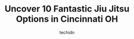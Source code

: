 ---
layout: ampstory
image: https://i0.wp.com/www.depkes.org/wp-content/uploads/2023/06/jiu-jitsu-0-in-cincinnati-oh-1685774952.jpeg?resize=640,853
author: techidn
featured: false
description: Discover the impressive array of Jiu Jitsu options in Cincinnati OH, where you can find 10 of the largest Jiu Jitsu establishments in the area. From renowned classics to hidden gems, Cincinn
title: Uncover 10 Fantastic Jiu Jitsu Options in Cincinnati OH
cover:
   title: Uncover 10 Fantastic Jiu Jitsu Options in Cincinnati OH
   subtitle: Rickpate
   background: https://www.depkes.org/wp-content/uploads/2023/06/jiu-jitsu-0-in-cincinnati-oh-1685774952.jpeg

pages: 
 - layout: thirds
   top: <h1>#1 Limitless Brazilian Jiu Jitsu & Fitness</h1>
   bottom: "<p>The BEST BJJ and MMA gyms in Cincinnati. A fantastic vibe, great coaches, and some of the nicest people around. You wont want to go anywhere else.</p>"
   background: https://www.depkes.org/wp-content/uploads/2023/06/jiu-jitsu-1-in-cincinnati-oh-1685774952.jpeg
   backgroundblur: true
 - layout: thirds
   top: <h1>#2 Powell MMA and Fitness (Jiu Jitsu, Kickboxing, Wrestling)</h1>
   bottom: "<p>With the multiple daily classes hosted weekly, I always find time to attend plenty of classes. The instructors here are great and VERY beginner friendly. The atmosphere i</p>"
   background: https://www.depkes.org/wp-content/uploads/2023/06/jiu-jitsu-2-in-cincinnati-oh-1685774953.jpeg
   cta:
      link: https://www.depkes.org/blog/uncover-10-fantastic-jiu-jitsu-options-in-cincinnati-oh/
      text: Uncover 10 Fantastic Jiu Jitsu Options in Cincinnati OH
 - layout: thirds
   top: <h1>#3 Carlson Gracie Northern Kentucky - MMA, Jiu-Jitsu, & Judo</h1>
   bottom: "<p>818 Monmouth St, Newport, KY 41071, United States</p>"
   background: https://www.depkes.org/wp-content/uploads/2023/06/jiu-jitsu-3-in-cincinnati-oh-1685774953.jpeg
   cta:
      link: https://www.depkes.org/blog/uncover-10-fantastic-jiu-jitsu-options-in-cincinnati-oh/
      text: Uncover 10 Fantastic Jiu Jitsu Options in Cincinnati OH
 - layout: thirds
   top: <h1>#4 Master Hannahs Pro Martial Arts</h1>
   bottom: "<p>8118 Montgomery Rd, Cincinnati, OH 45236, United States</p>"
   background: https://images.unsplash.com/photo-1462556791646-c201b8241a94?ixlib=rb-4.0.3&ixid=MnwxMjA3fDB8MHxwaG90by1wYWdlfHx8fGVufDB8fHx8&auto=format&fit=crop&w=640&h=853&q=80
   cta:
      link: https://www.depkes.org/blog/uncover-10-fantastic-jiu-jitsu-options-in-cincinnati-oh/
      text: Uncover 10 Fantastic Jiu Jitsu Options in Cincinnati OH
 - layout: thirds
   top: <h1>#5 Martial Arts America Kenwood</h1>
   bottom: "<p>4010 E Galbraith Rd, Cincinnati, OH 45236, United States</p>"
   background: https://images.unsplash.com/photo-1591393223703-56fe1347ac62?ixlib=rb-4.0.3&ixid=MnwxMjA3fDB8MHxwaG90by1wYWdlfHx8fGVufDB8fHx8&auto=format&fit=crop&w=640&h=853&q=80
   cta:
      link: https://www.depkes.org/blog/uncover-10-fantastic-jiu-jitsu-options-in-cincinnati-oh/
      text: Uncover 10 Fantastic Jiu Jitsu Options in Cincinnati OH
 - layout: thirds
   top: <h1>#6 Academy of Kung Fu & Tai Chi</h1>
   bottom: "<p>4927 Glenway Ave, Cincinnati, OH 45238, United States</p>"
   background: https://images.unsplash.com/photo-1608411404720-c8f0417bcdba?ixlib=rb-4.0.3&ixid=MnwxMjA3fDB8MHxwaG90by1wYWdlfHx8fGVufDB8fHx8&auto=format&fit=crop&w=640&h=853&q=80
   cta:
      link: https://www.depkes.org/blog/uncover-10-fantastic-jiu-jitsu-options-in-cincinnati-oh/
      text: Uncover 10 Fantastic Jiu Jitsu Options in Cincinnati OH
 - layout: thirds
   top: <h1>#7 Gracie Cincinnati Jiu-Jitsu</h1>
   bottom: "<p>11263 Williamson Rd, Cincinnati, OH 45241, United States</p>"
   background: https://images.unsplash.com/photo-1524169358666-79f22534bc6e?ixlib=rb-4.0.3&ixid=MnwxMjA3fDB8MHxwaG90by1wYWdlfHx8fGVufDB8fHx8&auto=format&fit=crop&w=640&h=853&q=80
   cta:
      link: https://www.depkes.org/blog/uncover-10-fantastic-jiu-jitsu-options-in-cincinnati-oh/
      text: Uncover 10 Fantastic Jiu Jitsu Options in Cincinnati OH
 - layout: thirds
   middle: Continue reading...
   background: https://images.unsplash.com/photo-1609083590460-7b8cc0ca65f8?ixlib=rb-4.0.3&ixid=MnwxMjA3fDB8MHxwaG90by1wYWdlfHx8fGVufDB8fHx8&auto=format&fit=crop&w=640&h=853&q=80
   cta:
      link: https://www.depkes.org/blog/uncover-10-fantastic-jiu-jitsu-options-in-cincinnati-oh/
      text: Uncover 10 Fantastic Jiu Jitsu Options in Cincinnati OH
      
---